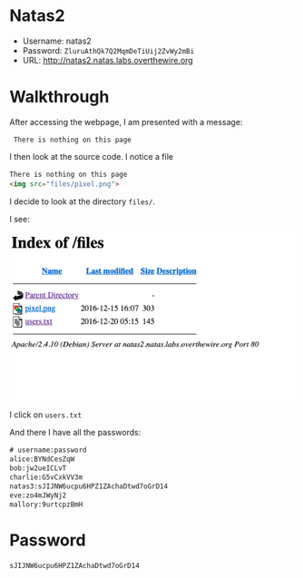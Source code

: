 # Natas2

- Username: natas2
- Password: `ZluruAthQk7Q2MqmDeTiUij2ZvWy2mBi`
- URL: http://natas2.natas.labs.overthewire.org

# Walkthrough

After accessing the webpage, I am presented with a message:

```
 There is nothing on this page
```

I then look at the source code. I notice a file 

```html
There is nothing on this page
<img src="files/pixel.png">
```

I decide to look at the directory `files/`.

I see: 

![natas2](natas2.png)

I click on `users.txt`

And there I have all the passwords:

```
# username:password
alice:BYNdCesZqW
bob:jw2ueICLvT
charlie:G5vCxkVV3m
natas3:sJIJNW6ucpu6HPZ1ZAchaDtwd7oGrD14
eve:zo4mJWyNj2
mallory:9urtcpzBmH
```

# Password

`sJIJNW6ucpu6HPZ1ZAchaDtwd7oGrD14`
